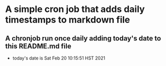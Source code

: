 A simple cron job that adds daily timestamps to markdown file
============================================================
## A chronjob run once daily adding today's date to this README.md file
* today's date is Sat Feb 20 10:15:51 HST 2021
